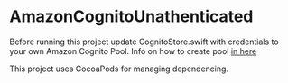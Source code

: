 AmazonCognitoUnathenticated
===========================

Before running this project update CognitoStore.swift with credentials to your own Amazon Cognito Pool.
Info on how to create pool [in here](http://blog.gregttn.com/?p=178)

This project uses CocoaPods for managing dependencing.
